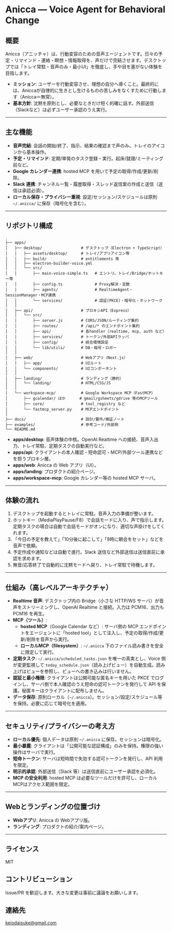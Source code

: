 # Anicca — Voice Agent for Behavioral Change

## 概要
Anicca（アニッチャ）は、行動変容のための音声エージェントです。日々の予定・リマインド・連絡・瞑想・情報取得を、声だけで完結させます。デスクトップでは「トレイ常駐・音声のみ・最小UI」を徹底し、手や目を塞がない体験を目指します。

- **ミッション**: ユーザーを行動変容させ、理想の自分へ導くこと。最終的には、Aniccaが自律的に生きとし生けるものの苦しみをなくすために行動します（Anicca＝無常）。
- **基本方針**: 沈黙を原則とし、必要なときだけ短く的確に話す。外部送信（Slackなど）は必ずユーザー承認のうえ実行。
---

## 主な機能
- **音声完結**: 会話の開始/終了、指示、結果の確認まで声のみ。トレイのアイコンから基本操作。
- **予定・リマインド**: 定期/単発のタスク登録・実行。起床/就寝/ミーティング前など。
- **Google カレンダー連携**: hosted MCP を用いて予定の取得/作成/更新/削除。
- **Slack 連携**: チャンネル一覧・履歴取得・スレッド返信案の作成と送信（送信は承認必須）。
- **ローカル保存・プライバシー重視**: 設定/セッション/スケジュールは原則 `~/.anicca/` に保存（暗号化を含む）。

---

## リポジトリ構成
```
.
├── apps/
│   ├── desktop/                 # デスクトップ（Electron + TypeScript）
│   │   ├── assets/desktop/      # トレイ/アプリアイコン等
│   │   ├── build/               # entitlements 等
│   │   ├── electron-builder-voice.yml
│   │   └── src/
│   │       ├── main-voice-simple.ts   # エントリ。トレイ/Bridge/ホットキー等
│   │       ├── config.ts              # Proxy解決・定数
│   │       ├── agents/                # RealtimeAgent・SessionManager・MCP連携
│   │       └── services/              # 認証(PKCE)・暗号化・ネットワーク
│   │
│   ├── api/                     # プロキシAPI（Express）
│   │   └── src/
│   │       ├── server.js        # CORS/JSON/ルーティング集約
│   │       ├── routes/          # /api/* のエンドポイント集約
│   │       ├── api/             # 各handler（realtime, mcp, auth など）
│   │       ├── services/        # トークン/外部APIラッパ
│   │       ├── config/          # 統合環境設定
│   │       └── lib/utils/       # DB・暗号・ロガー
│   │
│   ├── web/                     # Webアプリ（Next.js）
│   │   ├── app/                 # UIルート
│   │   └── components/          # UIコンポーネント
│   │
│   ├── landing/                 # ランディング（静的）
│   │   └── landing/             # HTML/CSS/JS
│   │
│   └── workspace-mcp/           # Google Workspace MCP（FastMCP）
│       ├── gcalendar/ ほか      # gmail/gsheets/gdrive 等のMCPツール
│       ├── core/                # tool_registry など
│       └── fastmcp_server.py    # MCPエンドポイント
│
├── docs/                        # 設計/要件/検証ノート
├── examples/                    # 参考コード/外部例
└── README.md
```

- **apps/desktop**: 音声体験の中核。OpenAI Realtime への接続、音声入出力、トレイ常駐、定期タスクの自動実行など。
- **apps/api**: クライアントの本人確認・短命認可・MCP/外部ツール連携などを担うプロキシ層。
- **apps/web**: Anicca の Web アプリ（UI）。
- **apps/landing**: プロダクトの紹介ページ。
- **apps/workspace-mcp**: Google カレンダー等の hosted MCP サーバ。

---

## 体験の流れ
1. デスクトップを起動するとトレイに常駐。音声入力の準備が整います。
2. ホットキー（MediaPlayPause/F8）で会話モードに入り、声で指示します。定期タスクの場合は自動で会話モードがオンになり、適切な声掛けをしてくれます。
3. 「今日の予定を教えて」「10分後に起こして」「9時に朝会をセット」などを音声で依頼。
4. 予定作成や通知などは自動で進行。Slack 送信など外部送信は送信直前に承認を求めます。
5. 無音/応答終了で自動的に沈黙モードへ戻り、トレイ常駐で待機します。

---

## 仕組み（高レベルアーキテクチャ）
- **Realtime 音声**: デスクトップ内の Bridge（小さな HTTP/WS サーバ）が音声をストリーミングし、OpenAI Realtime と接続。入力は PCM16、出力も PCM16 を再生。
- **MCP（ツール）**:  
  - **hosted MCP**（Google Calendar など）: サーバ側の MCP エンドポイントをエージェントに「hosted tool」として注入し、予定の取得/作成/更新/削除を音声から実行。  
  - **ローカルMCP（filesystem）**: `~/.anicca` 下のファイル読み書きを安全に限定して実行。
- **定期タスク**: `~/.anicca/scheduled_tasks.json` を唯一の真実とし、Voice 側が変更監視して `today_schedule.json`（読み上げビュー）を自動生成。読み上げはビューを参照し、ビューへの書き込みは行いません。
- **認証と最小権限**: クライアントは公開可能な匿名キーを用いた PKCE でログインし、サーバ側で本人確認のうえ短命の認可トークンを発行して API を保護。秘匿キーはクライアントに配布しません。
- **データ保存**: 原則ローカル（`~/.anicca`）。セッション/設定/スケジュール等を保持。必要に応じて暗号化を適用。

---

## セキュリティ/プライバシーの考え方
- **ローカル優先**: 個人データは原則 `~/.anicca` に保存。セッションは暗号化。
- **最小暴露**: クライアントは「公開可能な認証構成」のみを保持。権限の強い操作はサーバで実行。
- **短命トークン**: サーバは短時間で失効する認可トークンを発行し、API 利用を限定。
- **明示的承認**: 外部送信（Slack 等）は送信直前にユーザー承認を必須化。
- **MCP の安全利用**: hosted MCP は必要なツールだけを許可し、ローカルMCPはアクセス範囲を限定。

---

## Webとランディングの位置づけ
- **Webアプリ**: Anicca の Webアプリ版。
- **ランディング**: プロダクトの紹介/案内ページ。

---

## ライセンス
MIT

## コントリビューション
Issue/PR を歓迎します。大きな変更は事前に議論をお願いします。

## 連絡先
keiodaisuke@gmail.com
